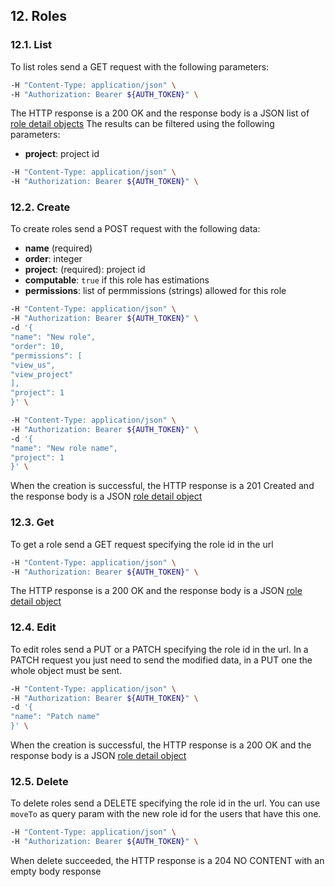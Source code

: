 ## 12. Roles

### 12.1. List

To list roles send a GET request with the following parameters:

```bash
-H "Content-Type: application/json" \
-H "Authorization: Bearer ${AUTH_TOKEN}" \
```

The HTTP response is a 200 OK and the response body is a JSON list of [role detail objects](https://docs.taiga.io/api.html#object-role-detail)
The results can be filtered using the following parameters:

- **project**: project id

```bash
-H "Content-Type: application/json" \
-H "Authorization: Bearer ${AUTH_TOKEN}" \
```

### 12.2. Create

To create roles send a POST request with the following data:

- **name** (required)
- **order**: integer
- **project**: (required): project id
- **computable**: `true` if this role has estimations
- **permissions**: list of permmissions (strings) allowed for this role

```bash
-H "Content-Type: application/json" \
-H "Authorization: Bearer ${AUTH_TOKEN}" \
-d '{
"name": "New role",
"order": 10,
"permissions": [
"view_us",
"view_project"
],
"project": 1
}' \
```

```bash
-H "Content-Type: application/json" \
-H "Authorization: Bearer ${AUTH_TOKEN}" \
-d '{
"name": "New role name",
"project": 1
}' \
```

When the creation is successful, the HTTP response is a 201 Created and the response body is a JSON [role detail object](https://docs.taiga.io/api.html#object-role-detail)

### 12.3. Get

To get a role send a GET request specifying the role id in the url

```bash
-H "Content-Type: application/json" \
-H "Authorization: Bearer ${AUTH_TOKEN}" \
```

The HTTP response is a 200 OK and the response body is a JSON [role detail object](https://docs.taiga.io/api.html#object-role-detail)

### 12.4. Edit

To edit roles send a PUT or a PATCH specifying the role id in the url.
In a PATCH request you just need to send the modified data, in a PUT one the whole object must be sent.

```bash
-H "Content-Type: application/json" \
-H "Authorization: Bearer ${AUTH_TOKEN}" \
-d '{
"name": "Patch name"
}' \
```

When the creation is successful, the HTTP response is a 200 OK and the response body is a JSON [role detail object](https://docs.taiga.io/api.html#object-role-detail)

### 12.5. Delete

To delete roles send a DELETE specifying the role id in the url. You can use `moveTo` as query param
with the new role id for the users that have this one.

```bash
-H "Content-Type: application/json" \
-H "Authorization: Bearer ${AUTH_TOKEN}" \
```

When delete succeeded, the HTTP response is a 204 NO CONTENT with an empty body response
